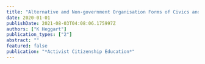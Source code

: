 ```yaml
---
title: "Alternative and Non-government Organisation Forms of Civics and Citizenship Education"
date: 2020-01-01
publishDate: 2021-08-03T04:08:06.175997Z
authors: ["K Heggart"]
publication_types: ["2"]
abstract: ""
featured: false
publication: "*Activist Citizenship Education*"
---
```


